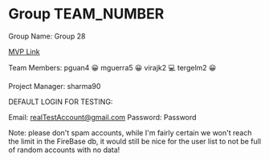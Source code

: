 # Group TEAM_NUMBER
Group Name: Group 28

[MVP Link](https://docs.google.com/document/d/1Rpjg9MYsSX34CbVe_ZV03cEqWFJfi_tpWYKVIW5Fqdg/edit?usp=sharing)

Team Members: 
pguan4 😀
mguerra5 😀
virajk2 💻
tergelm2 :grinning:	

Project Manager: sharma90

DEFAULT LOGIN FOR TESTING:

Email: realTestAccount@gmail.com Password: Password

Note: please don't spam accounts, while I'm fairly certain we won't reach the limit in the FireBase db, it would still be nice for the user list to not be full of random accounts with no data!